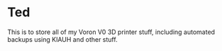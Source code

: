 # Ted
This is to store all of my Voron V0 3D printer stuff, including automated backups using KIAUH and other stuff.
